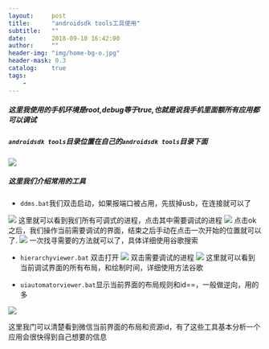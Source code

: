 ```yaml
---
layout:     post
title:      "androidsdk tools工具使用"
subtitle:   ""
date:       2018-09-10 16:42:00
author:     ""
header-img: "img/home-bg-o.jpg"
header-mask: 0.3
catalog:    true
tags:
    - 
---
```


##### 这里我使用的手机环境是root,debug等于true,也就是说我手机里面额所有应用都可以调试

##### `androidsdk tools`目录位置在自己的`androidsdk tools`目录下面
![](http://ww1.sinaimg.cn/large/9f723435ly1fv5b732htxj20qg0hsq4u.jpg)


##### 这里我们介绍常用的工具

- `ddms.bat`我们双击启动，如果报端口被占用，先拔掉usb，在连接就可以了

![](http://ww1.sinaimg.cn/large/9f723435ly1fv5bae63g2j21300jojt0.jpg)
这里就可以看到我们所有可调式的进程，点击其中需要调试的进程
![](http://ww1.sinaimg.cn/large/9f723435ly1fv5bbtcg8ej20vs0e60u8.jpg)
点击ok之后，我们操作当前需要调试的界面，结束之后手动在点击一次开始的位置就可以了.
![](http://ww1.sinaimg.cn/large/9f723435ly1fv5beaaawnj20yr0m83zy.jpg)
一次找寻需要的方法就可以了，具体详细使用谷歌搜索

- `hierarchyviewer.bat` 双击打开
![](http://ww1.sinaimg.cn/large/9f723435ly1fv5bfw2nx5j20zl0j83z8.jpg)
双击需要调试的进程
![](http://ww1.sinaimg.cn/large/9f723435ly1fv5bj2w9vej20yw0li40z.jpg)
这里就可以看到当前调试界面的所有布局，和绘制时间，详细使用方法谷歌


- `uiautomatorviewer.bat`显示当前界面的布局规则和id==，一般做逆向，用的多

![](http://ww1.sinaimg.cn/large/9f723435ly1fv5bmt4ol6j212z0mkwgl.jpg)

这里我门可以清楚看到微信当前界面的布局和资源id，有了这些工具基本分析一个应用会很快得到自己想要的信息